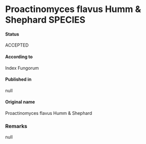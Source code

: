 Proactinomyces flavus Humm & Shephard SPECIES
=======

#### Status
ACCEPTED

#### According to
Index Fungorum

#### Published in
null

#### Original name
Proactinomyces flavus Humm & Shephard

### Remarks
null